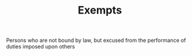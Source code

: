 ---
title: Exempts
letter: E
permalink: "/definitions/bld-exempts.html"
body: Persons who are not bound by law, but excused from the performance of duties
  imposed upon others
published_at: '2018-07-07'
source: Black's Law Dictionary 2nd Ed (1910)
layout: post
---